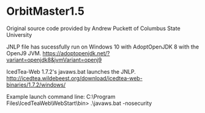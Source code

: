 # OrbitMaster1.5
Original source code provided by Andrew Puckett of Columbus State University

JNLP file has sucessfully run on Windows 10 with AdoptOpenJDK 8 with the OpenJ9 JVM.
https://adoptopenjdk.net/?variant=openjdk8&jvmVariant=openj9

IcedTea-Web 1.7.2's javaws.bat launches the JNLP.
http://icedtea.wildebeest.org/download/icedtea-web-binaries/1.7.2/windows/

Example launch command line:
C:\Program Files\IcedTeaWeb\WebStart\bin> .\javaws.bat -nosecurity <Path to File>
